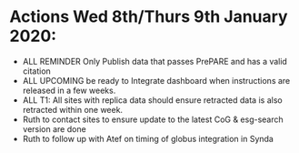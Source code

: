 # Actions Wed 8th/Thurs 9th January 2020:

* ALL REMINDER Only Publish data that passes PrePARE and has a valid citation
* ALL UPCOMING be ready to Integrate dashboard when instructions are released in a few weeks.
* ALL T1: All sites with replica data should ensure retracted data is also retracted within one week.
* Ruth to contact sites to ensure update to the latest CoG & esg-search version are done
* Ruth to follow up with Atef on timing of globus integration in Synda
